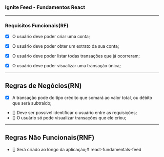 ### Ignite Feed - Fundamentos React

---

### Requisitos Funcionais(RF)

- [x] O usuário deve poder criar uma conta;
- [x] O usuário deve poder obter um extrato da sua conta;
- [x] O usuário deve poder listar todas transações que já ocorreram;
- [x] O usuário deve poder visualizar uma transação única;


--- 

## Regras de Negócios(RN)

- [x] A transação pode do tipo crédito que somará ao valor total, ou débito que será subtraído;
- [] Deve ser possível identificar o usuário entre as requisições;
- [] O usuário só pode visualizar transações que ele criou;

--- 

## Regras Não Funcionais(RNF)
- [] Será criado ao longo da aplicação;#   r e a c t - f u n d a m e n t a l s - f e e d  
 